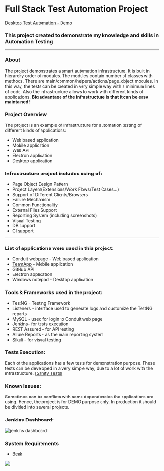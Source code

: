 # Full Stack Test Automation Project
[Desktop Test Automation - Demo](https://drive.google.com/file/d/14KxQOjtzgniBOTD53Q9iJqreHTfcp1gc/view?usp=sharing)

### This project created to demonstrate my knowledge and skills in Automation Testing
***
### About
The project demonstrates a smart automation infrastructure. It is built in hierarchy order of modules. The modules contain number of classes with methods. There are main/common/helpers/actions/page_object modules. In this way, the tests can be created in very simple way with a minimum lines of code. Also the infrastructure allows to work with different kinds of applications. **Big advantage of the infrastructure is that it can be easy maintained!**

### Project Overview
The project is an example of infrastructure for automation testing of different kinds of applications:

* Web based application
* Mobile application
* Web API
* Electron application
* Desktop application

### Infrastructure project includes using of:

* Page Object Design Pattern
* Project Layers(Extensions/Work Flows/Test Cases...)
* Support of Different Clients/Browsers
* Failure Mechanism
* Common Functionality
* External Files Support
* Reporting System (including screenshots)
* Visual Testing
* DB support
* CI support
***
### List of applications were used in this project:

* Conduit webpage - Web based application
* [TeamApp](https://github.com/EsterYIT/TeamApp) - Mobile application
* GitHub API
* Electron application
* Windows notepad - Desktop application

### Tools & Frameworks used in the project:
* TestNG - Testing Framework
* Listeners - interface used to generate logs and customize the TestNG reports
* MySQL - used for login to Conduit web page
* Jenkins- for tests execution
* REST Assured - for API testing
* Allure Reports - as the main reporting system
* Sikuli - for visual testing

### Tests Execution:
Each of the applications has a few tests for demonstration purpose. These tests can be developed in a very simple way, due to a lot of work with the infrastructure. [[Sanity Tests]](https://github.com/EsterYIT/TestAutomationProject/tree/master/src/test/java/sanity)

### Known Issues:
Sometimes can be conflicts with some dependencies the applications are using. Hence, the project is for DEMO purpose only. In production it should be divided into several projects.

### Jenkins Dashboard:

![jenkins dashboard](https://user-images.githubusercontent.com/106423697/228176437-c9c6a59d-c0aa-48bb-b32b-cb1b6d674ee8.png)

### System Requirements
* [Beak](https://beakit.com/)
<img src="https://t.bkit.co/w_647df09e2478f.gif" />




